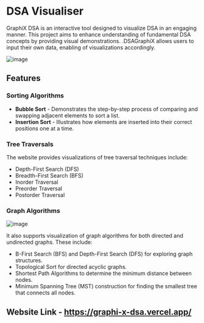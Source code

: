 # DSA Visualiser

GraphiX DSA is an interactive  tool designed to visualize DSA in an engaging manner. This project aims to enhance understanding of fundamental DSA concepts by providing visual demonstrations. .DSAGraphiX allows users to input their own data, enabling of visualizations accordingly.

![image](https://github.com/user-attachments/assets/954b05a1-e179-46da-bea2-1df9a454b406)

## Features

### Sorting Algorithms
- **Bubble Sort** - Demonstrates the step-by-step process of comparing and swapping adjacent elements to sort a list.
- **Insertion Sort** - Illustrates how elements are inserted into their correct positions one at a time.

### Tree Traversals
The website provides visualizations of tree traversal techniques include:

- Depth-First Search (DFS)
- Breadth-First Search (BFS)
- Inorder Traversal
- Preorder Traversal
- Postorder Traversal

### Graph Algorithms
![image](https://github.com/user-attachments/assets/86de51aa-7221-4e2e-8384-17e6d33a4a34)

It also supports visualization of graph algorithms for both directed and undirected graphs. These include:

- B-First Search (BFS) and Depth-First Search (DFS) for exploring graph structures.
- Topological Sort for directed acyclic graphs.
- Shortest Path Algorithms to determine the minimum distance between nodes.
- Minimum Spanning Tree (MST) construction for finding the smallest tree that connects all nodes.
## Website Link - https://graphi-x-dsa.vercel.app/
